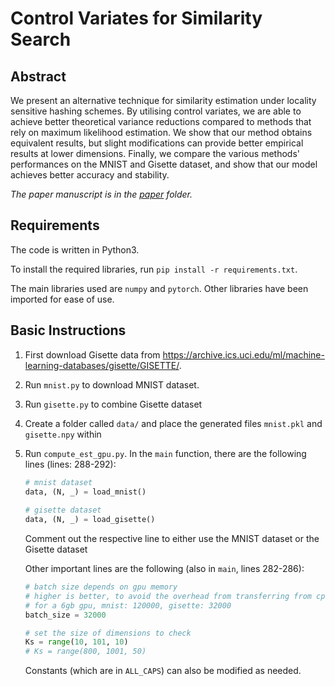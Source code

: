 # Control Variates for Similarity Search

## Abstract
We present an alternative technique for similarity estimation under locality sensitive hashing schemes. By utilising control variates, we are able to achieve better theoretical variance reductions compared to methods that rely on maximum likelihood estimation. We show that our method obtains equivalent results, but slight modifications can provide better empirical results at lower dimensions. Finally, we compare the various methods' performances on the MNIST and Gisette dataset, and show that our model achieves better accuracy and stability.

*The paper manuscript is in the [paper](paper) folder.*

## Requirements
The code is written in Python3.

To install the required libraries, run `pip install -r requirements.txt`.

The main libraries used are `numpy` and `pytorch`. Other libraries have been imported for ease of use.

## Basic Instructions
1) First download Gisette data from https://archive.ics.uci.edu/ml/machine-learning-databases/gisette/GISETTE/.

2) Run `mnist.py` to download MNIST dataset.

3) Run `gisette.py` to combine Gisette dataset

4) Create a folder called `data/` and place the generated files `mnist.pkl` and `gisette.npy` within

5) Run `compute_est_gpu.py`. In the `main` function, there are the following lines (lines: 288-292):
    ```python
    # mnist dataset
    data, (N, _) = load_mnist()
        
    # gisette dataset
    data, (N, _) = load_gisette()
    ```
    Comment out the respective line to either use the MNIST dataset or the Gisette dataset

    Other important lines are the following (also in `main`, lines 282-286):
    ```python
    # batch size depends on gpu memory
    # higher is better, to avoid the overhead from transferring from cpu to gpu as much as possible
    # for a 6gb gpu, mnist: 120000, gisette: 32000
    batch_size = 32000

    # set the size of dimensions to check
    Ks = range(10, 101, 10)
    # Ks = range(800, 1001, 50)
    ```

    Constants (which are in `ALL_CAPS`) can also be modified as needed.